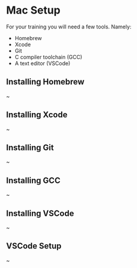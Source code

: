 # Mac Setup

For your training you will need a few tools. Namely:

- Homebrew
- Xcode
- Git
- C compiler toolchain (GCC)
- A text editor (VSCode)

## Installing Homebrew

~

## Installing Xcode

~

## Installing Git

~

## Installing GCC

~

## Installing VSCode

~

## VSCode Setup

~
